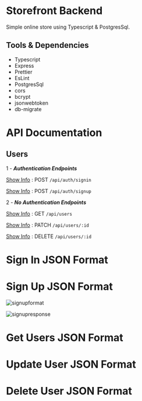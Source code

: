 # Storefront Backend

Simple online store using Typescript & PostgresSql.


## Tools & Dependencies
- Typescript
- Express
- Prettier
- EsLint
- PostgresSql
- cors
- bcrypt
- jsonwebtoken
- db-migrate

# API Documentation

## Users
1 - ***Authentication Endpoints***

[Show Info](#sign-in-json-format) : POST `/api/auth/signin`  

[Show Info](#sign-up-json-format) : POST `/api/auth/signup`


2 - ***No Authentication Endpoints***

[Show Info](#get-users-json-format) : GET `/api/users`

[Show Info](#update-user-json-format) : PATCH `/api/users/:id`

[Show Info](#delete-user-json-format) : DELETE `/api/users/:id`


# Sign In JSON Format
# Sign Up JSON Format


![signupformat](https://user-images.githubusercontent.com/71923204/189026365-6e7cd73b-464a-4951-83f6-92dafbed04fc.png)



![signupresponse](https://user-images.githubusercontent.com/71923204/189026657-8d7bf2d5-b12b-42db-9d19-9e6778f6adae.png)



# Get Users JSON Format
# Update User JSON Format
# Delete User JSON Format
    
